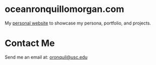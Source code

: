 # oceanronquillomorgan.com
My <a href="http://oceanronquillomorgan.github.io" target="_blank">personal website</a> to showcase my persona, portfolio, and projects.

# Contact Me
Send me an email at: <a href="mailto:oronquil@usc.edu">oronquil@usc.edu</a>
